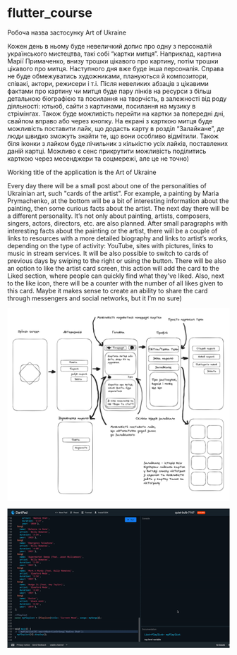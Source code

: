 # flutter_course

Робоча назва застосунку Art of Ukraine


Кожен день в ньому буде невеличкий допис про одну з персоналій українського мистецтва, такі собі “картки митця”. Наприклад, картина Марії Примаченко, внизу трошки цікавого про картину, потім трошки цікавого про митця. Наступного дня вже буде інша персоналія. Справа не буде обмежуватись художниками, плануються й композитори, співакі, актори, режисери і т.і. Після невеликих абзаців з цікавими фактами про картину чи митця буде пару лінків на ресурси з більш детальною біографією та посилання на творчість, в залежності від роду діяльності: ютьюб, сайти з картинами, посилання на музику в стрімінгах. Також буде можливість перейти на картки за попередні дні, свайпом вправо або через кнопку. На екрані з карткою митця буде можливість поставити лайк, що додасть карту в розділ “Залайкане”, де люди швидко зможуть знайти те, що вони особливо відмітили. Також біля іконки з лайком буде лічильник з кількістю усіх лайків, поставлених даній картці. Можливо є сенс прикрутити можливість поділитись карткою через месенджери та соцмережі, але це не точно)



Working title of the application is the Art of Ukraine

Every day there will be a small post about one of the personalities of Ukrainian art, such "cards of the artist". For example, a painting by Maria Prymachenko, at the bottom will be a bit of interesting information about the painting, then some curious facts about the artist. The next day there will be a different personality. It’s not only about painting, artists, composers, singers, actors, directors, etc. are also planned. After small paragraphs with interesting facts about the painting or the artist, there will be a couple of links to resources with a more detailed biography and links to artist’s works, depending on the type of activity: YouTube, sites with pictures, links to music in stream services. It will be  also possible to switch to cards of previous days by swiping to the right or using the button. There will be also an option to like the artist card screen, this action will add the card to the Liked section, where people can quickly find what they've liked. Also, next to the like icon, there will be a counter with the number of all likes given to this card. Maybe it makes sense to create an ability to share the card through messengers and social networks, but it I’m no sure)


![Блок-схема/Project scheme:](ua_art.png)

![GIF з домашньої роботи](lesson4.gif)